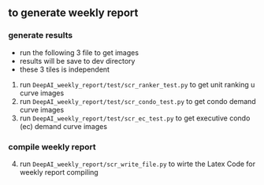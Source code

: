 ## to generate weekly report
### generate results
* run the following 3 file to get images
* results will be save to dev directory
* these 3 tiles is independent
1. run `DeepAI_weekly_report/test/scr_ranker_test.py` to get unit ranking u curve images
2. run `DeepAI_weekly_report/test/scr_condo_test.py` to get condo demand curve images
3. run `DeepAI_weekly_report/test/scr_ec_test.py` to get executive condo (ec) demand curve images

### compile weekly report
4. run `DeepAI_weekly_report/scr_write_file.py` to wirte the Latex Code for weekly report compiling